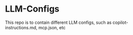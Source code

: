 # LLM-Configs
This repo is to contain different LLM configs, such as copilot-instructions.md, mcp.json, etc
